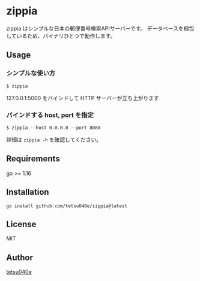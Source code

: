 # zippia

zippia はシンプルな日本の郵便番号検索APIサーバーです。
データベースを梱包しているため、バイナリひとつで動作します。

## Usage

### シンプルな使い方
```
$ zippia
```
127.0.0.1:5000 をバインドして HTTP サーバーが立ち上がります

### バインドする host, port を指定

```
$ zippia --host 0.0.0.0 --port 8080
```

詳細は `zippia -h` を確認してください。

## Requirements

go >= 1.16

## Installation

```
go install github.com/tetsu040e/zippia@latest
```

## License

MIT

## Author

[tetsu040e](https://github.com/tetsu040e)
